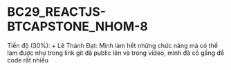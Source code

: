 # BC29_REACTJS-BTCAPSTONE_NHOM-8

Tiến độ (30%): 
	+ Lê Thành Đạt:  Mình làm hết những chức năng mà có thể làm được như trong link git đã public lên và trong video, mình đã cố gắng để code rất nhiều
